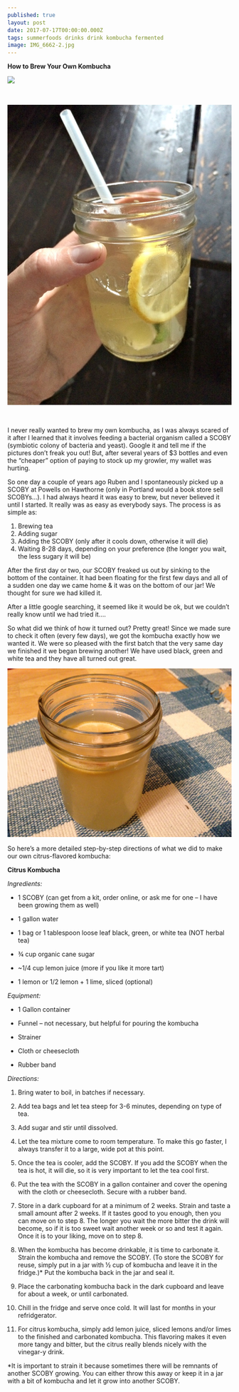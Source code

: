 ```yaml
---
published: true
layout: post
date: 2017-07-17T00:00:00.000Z
tags: summerfoods drinks drink kombucha fermented
image: IMG_6662-2.jpg
---
```


**How to Brew Your Own Kombucha**

<a href="//www.pinterest.com/pin/create/button/" data-pin-do="buttonBookmark"  data-pin-color="red"><img src="//assets.pinterest.com/images/pidgets/pinit_fg_en_rect_red_20.png" /></a>
<!-- Please call pinit.js only once per page -->
<script type="text/javascript" async defer src="//assets.pinterest.com/js/pinit.js"></script>

<br> 

![IMG_6663-2.jpg](/content/IMG_6663-2.jpg)

<br>


I never really wanted to brew my own kombucha, as I was always scared of it after I learned that it involves feeding a bacterial organism called a SCOBY (symbiotic colony of bacteria and yeast). Google it and tell me if the pictures don’t freak you out! But, after several years of $3 bottles and even the “cheaper” option of paying to stock up my growler, my wallet was hurting. 

So one day a couple of years ago Ruben and I spontaneously picked up a SCOBY at Powells on Hawthorne (only in Portland would a book store sell SCOBYs...). I had always heard it was easy to brew, but never believed it until I started. It really was as easy as everybody says. The process is as simple as:

1.	Brewing tea
2.	Adding sugar
3.	Adding the SCOBY (only after it cools down, otherwise it will die)
4.	Waiting 8-28 days, depending on your preference (the longer you wait, the less sugary it will be)


After the first day or two, our SCOBY freaked us out by sinking to the bottom of the container. It had been floating for the first few days and all of a sudden one day we came home & it was on the bottom of our jar! We thought for sure we had killed it. 












After a little google searching, it seemed like it would be ok, but we couldn’t really know until we had tried it…. 

So what did we think of how it turned out? Pretty great! Since we made sure to check it often (every few days), we got the kombucha exactly how we wanted it. We were so pleased with the first batch that the very same day we finished it we began brewing another! We have used black, green and white tea and they have all turned out great.



![IMG_0642.JPG](/content/IMG_0642-JPG.jpg)



So here’s a more detailed step-by-step directions of what we did to make our own citrus-flavored kombucha:




**Citrus Kombucha**




*Ingredients:*

* 1 SCOBY (can get from a kit, order online, or ask me for one – I have been growing them as well)

* 1 gallon water

* 1 bag or 1 tablespoon loose leaf black, green, or white tea (NOT herbal tea)

* ¾ cup organic cane sugar

* ~1/4 cup lemon juice (more if you like it more tart)

* 1 lemon or 1/2 lemon + 1 lime, sliced (optional)


*Equipment:*

* 1 Gallon container

* Funnel – not necessary, but helpful for pouring the kombucha

* Strainer 

* Cloth or cheesecloth

* Rubber band


*Directions:*

1.	Bring water to boil, in batches if necessary. 

2.	Add tea bags and let tea steep for 3-6 minutes, depending on type of tea.

3.	Add sugar and stir until dissolved.

4.	Let the tea mixture come to room temperature. To make this go faster, I always transfer it to a large, wide pot at this point.

5.	Once the tea is cooler, add the SCOBY. If you add the SCOBY when the tea is hot, it will die, so it is very important to let the tea cool first.

6.	Put the tea with the SCOBY in a gallon container and cover the opening with the cloth or cheesecloth. Secure with a rubber band.

7.	Store in a dark cupboard for at a minimum of 2 weeks. Strain and taste a small amount after 2 weeks. If it tastes good to you enough, then you can move on to step 8. The longer you wait the more bitter the drink will become, so if it is too sweet wait another week or so and test it again. Once it is to your liking, move on to step 8.

8.	When the kombucha has become drinkable, it is time to carbonate it. Strain the kombucha and remove the SCOBY. (To store the SCOBY for reuse, simply put in a jar with ½ cup of kombucha and leave it in the fridge.)* Put the kombucha back in the jar and seal it. 

9.	Place the carbonating kombucha back in the dark cupboard and leave for about a week, or until carbonated. 

10.	Chill in the fridge and serve once cold. It will last for months in your refridgerator.

11.	For citrus kombucha, simply add lemon juice, sliced lemons and/or limes to the finished and carbonated kombucha. This flavoring makes it even more tangy and bitter, but the citrus really blends nicely with the vinegar-y drink.












*It is important to strain it because sometimes there will be remnants of another SCOBY growing. You can either throw this away or keep it in a jar with a bit of kombucha and let it grow into another SCOBY.






